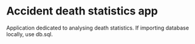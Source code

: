 # Accident death statistics app
Application dedicated to analysing death statistics. If importing database locally, use db.sql.